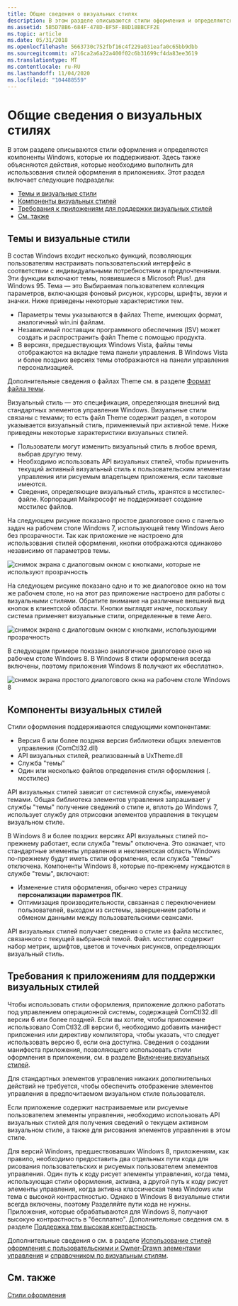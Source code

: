```yaml
---
title: Общие сведения о визуальных стилях
description: В этом разделе описываются стили оформления и определяются компоненты Windows, которые их поддерживают. Здесь также объясняются действия, которые необходимо выполнить для использования стилей оформления в приложениях.
ms.assetid: 5B5D7BB6-684F-478D-BF5F-B8D18BBCFF2E
ms.topic: article
ms.date: 05/31/2018
ms.openlocfilehash: 5663730c752fbf16c4f229a031eafa0c65bb9dbb
ms.sourcegitcommit: a716ca2a6a22a400f02c6b31699cf4da83ee3619
ms.translationtype: MT
ms.contentlocale: ru-RU
ms.lasthandoff: 11/04/2020
ms.locfileid: "104488559"
---
```

# <a name="visual-styles-overview"></a>Общие сведения о визуальных стилях

В этом разделе описываются стили оформления и определяются компоненты Windows, которые их поддерживают. Здесь также объясняются действия, которые необходимо выполнить для использования стилей оформления в приложениях. Этот раздел включает следующие подразделы:

-   [Темы и визуальные стили](#themes-and-visual-styles)
-   [Компоненты визуальных стилей](#visual-styles-components)
-   [Требования к приложениям для поддержки визуальных стилей](#application-requirements-for-supporting-visual-styles)
-   [См. также](#related-topics)

## <a name="themes-and-visual-styles"></a>Темы и визуальные стили

В состав Windows входит несколько функций, позволяющих пользователям настраивать пользовательский интерфейс в соответствии с индивидуальными потребностями и предпочтениями. Эти функции включают темы, появившиеся в Microsoft Plus!. для Windows 95. Тема — это Выбираемая пользователем коллекция параметров, включающая фоновый рисунок, курсоры, шрифты, звуки и значки. Ниже приведены некоторые характеристики тем.

-   Параметры темы указываются в файлах Theme, имеющих формат, аналогичный win.ini файлам.
-   Независимый поставщик программного обеспечения (ISV) может создать и распространить файл Theme с помощью продукта.
-   В версиях, предшествующих Windows Vista, файлы темы отображаются на вкладке тема панели управления. В Windows Vista и более поздних версиях темы отображаются на панели управления персонализацией.

Дополнительные сведения о файлах Theme см. в разделе [Формат файла темы](themesfileformat-overview.md).

Визуальный стиль — это спецификация, определяющая внешний вид стандартных элементов управления Windows. Визуальные стили связаны с темами; то есть файл Theme содержит раздел, в котором указывается визуальный стиль, применяемый при активной теме. Ниже приведены некоторые характеристики визуальных стилей.

-   Пользователи могут изменить визуальный стиль в любое время, выбрав другую тему.
-   Необходимо использовать API визуальных стилей, чтобы применить текущий активный визуальный стиль к пользовательским элементам управления или рисуемым владельцем приложения, если таковые имеются.
-   Сведения, определяющие визуальный стиль, хранятся в мсстилес-файле. Корпорация Майкрософт не поддерживает создание мсстилес файлов.


На следующем рисунке показано простое диалоговое окно с панелью задач на рабочем столе Windows 7, использующей тему Windows Aero без прозрачности. Так как приложение не настроено для использования стилей оформления, кнопки отображаются одинаково независимо от параметров темы.

![снимок экрана с диалоговым окном с кнопками, которые не используют прозрачность](images/tb-wostyles.png)

На следующем рисунке показано одно и то же диалоговое окно на том же рабочем столе, но на этот раз приложение настроено для работы с визуальными стилями. Обратите внимание на различные внешний вид кнопок в клиентской области. Кнопки выглядят иначе, поскольку система применяет визуальные стили, определенные в теме Aero.

![снимок экрана с диалоговым окном с кнопками, использующими прозрачность](images/tb-withstyles.png)

В следующем примере показано аналогичное диалоговое окно на рабочем столе Windows 8. В Windows 8 стили оформления всегда включены, поэтому приложения Windows 8 получают их «бесплатно».

![снимок экрана простого диалогового окна на рабочем столе Windows 8](images/tb-win8.png)

## <a name="visual-styles-components"></a>Компоненты визуальных стилей

Стили оформления поддерживаются следующими компонентами:

-   Версия 6 или более поздняя версия библиотеки общих элементов управления (ComCtl32.dll)
-   API визуальных стилей, реализованный в UxTheme.dll
-   Служба "темы"
-   Один или несколько файлов определения стиля оформления (. мсстилес)

API визуальных стилей зависит от системной службы, именуемой темами. Общая библиотека элементов управления запрашивает у службы "темы" получение сведений о стиле и, вплоть до Windows 7, использует службу для отрисовки элементов управления в текущем визуальном стиле.

В Windows 8 и более поздних версиях API визуальных стилей по-прежнему работает, если служба "темы" отключена. Это означает, что стандартные элементы управления и неклиентская область Windows по-прежнему будут иметь стили оформления, если служба "темы" отключена. Компоненты Windows 8, которые по-прежнему нуждаются в службе "темы", включают:

-   Изменение стиля оформления, обычно через страницу **персонализации** **параметров ПК**.
-   Оптимизация производительности, связанная с переключением пользователей, выходом из системы, завершением работы и обменом данными между пользовательскими сеансами.

API визуальных стилей получает сведения о стиле из файла мсстилес, связанного с текущей выбранной темой. Файл. мсстилес содержит набор метрик, шрифтов, цветов и точечных рисунков, определяющих визуальный стиль.

## <a name="application-requirements-for-supporting-visual-styles"></a>Требования к приложениям для поддержки визуальных стилей

Чтобы использовать стили оформления, приложение должно работать под управлением операционной системы, содержащей ComCtl32.dll версии 6 или более поздней. Если вы хотите, чтобы приложение использовало ComCtl32.dll версии 6, необходимо добавить манифест приложения или директиву компилятора, чтобы указать, что следует использовать версию 6, если она доступна. Сведения о создании манифеста приложения, позволяющего использовать стили оформления в приложении, см. в разделе [Включение визуальных стилей](cookbook-overview.md).

Для стандартных элементов управления никаких дополнительных действий не требуется, чтобы обеспечить отображение элементов управления в предпочитаемом визуальном стиле пользователя.

Если приложение содержит настраиваемые или рисуемые пользователем элементы управления, необходимо использовать API визуальных стилей для получения сведений о текущем активном визуальном стиле, а также для рисования элементов управления в этом стиле.

Для версий Windows, предшествовавших Windows 8, приложениям, как правило, необходимо предоставить два отдельных пути кода для рисования пользовательских и рисуемых пользователем элементов управления. Один путь к коду рисует элементы управления, когда тема, использующая стили оформления, активна, а другой путь к коду рисует элементы управления, когда активна классическая тема Windows или тема с высокой контрастностью. Однако в Windows 8 визуальные стили всегда включены, поэтому Разделяйте пути кода не нужны. Приложения, которые обрабатываются для Windows 8, получают высокую контрастность в "бесплатно". Дополнительные сведения см. в разделе [Поддержка тем высокая контрастность](supporting-high-contrast-themes.md).

Дополнительные сведения о см. в разделе [Использование стилей оформления с пользовательскими и Owner-Drawn элементами управления](using-visual-styles.md) и [справочником по визуальным стилям](uxctl-ref.md).

## <a name="related-topics"></a>См. также

<dl> <dt>

[Стили оформления](themes-overview.md)
</dt> </dl>

 

 




